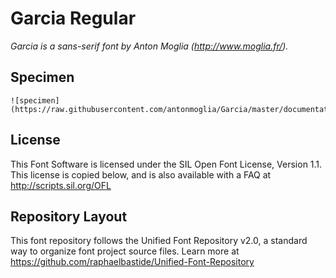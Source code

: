 # Garcia Regular

*Garcia is a sans-serif font by Anton Moglia (http://www.moglia.fr/).*

## Specimen

```
![specimen](https://raw.githubusercontent.com/antonmoglia/Garcia/master/documentation/images/specimen.jpg)
```

## License

This Font Software is licensed under the SIL Open Font License, Version 1.1. 
This license is copied below, and is also available with a FAQ at 
http://scripts.sil.org/OFL

## Repository Layout

This font repository follows the Unified Font Repository v2.0, 
a standard way to organize font project source files. Learn more at 
https://github.com/raphaelbastide/Unified-Font-Repository

